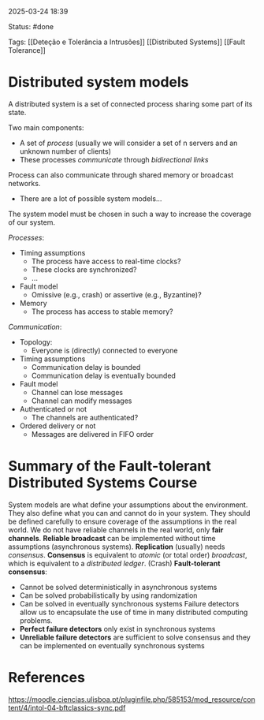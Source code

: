 2025-03-24 18:39

Status: #done 

Tags: [[Deteção e Tolerância a Intrusões]] [[Distributed Systems]] [[Fault Tolerance]] 

# Distributed system models

A distributed system is a set of connected process sharing some part of its state.

Two main components:
- A set of *process* (usually we will consider a set of n servers and an unknown number of clients)
- These processes *communicate* through *bidirectional links*

Process can also communicate through shared memory or broadcast networks.
- There are a lot of possible system models…

The system model must be chosen in such a way to increase the coverage of our system.

*Processes*:
- Timing assumptions
	- The process have access to real-time clocks?
	- These clocks are synchronized?
	- ...
- Fault model
	- Omissive (e.g., crash) or assertive (e.g., Byzantine)?
- Memory
	- The process has access to stable memory?

*Communication*:
- Topology:
	- Everyone is (directly) connected to everyone
- Timing assumptions
	- Communication delay is bounded
	- Communication delay is eventually bounded
- Fault model
	- Channel can lose messages
	- Channel can modify messages
- Authenticated or not
	- The channels are authenticated?
- Ordered delivery or not
	- Messages are delivered in FIFO order

# Summary of the Fault-tolerant Distributed Systems Course

System models are what define your assumptions about the environment.
They also define what you can and cannot do in your system.
They should be defined carefully to ensure coverage of the assumptions in the real world.
We do not have reliable channels in the real world, only **fair channels**.
**Reliable broadcast** can be implemented without time assumptions (asynchronous systems).
**Replication** (usually) needs *consensus*.
**Consensus** is equivalent to *atomic* (or total order) *broadcast*, which is equivalent to a *distributed ledger*.
(Crash) **Fault-tolerant consensus**:
- Cannot be solved deterministically in asynchronous systems
- Can be solved probabilistically by using randomization
- Can be solved in eventually synchronous systems
Failure detectors allow us to encapsulate the use of time in many distributed computing problems.
- **Perfect failure detectors** only exist in synchronous systems
- **Unreliable failure detectors** are sufficient to solve consensus and they can be implemented on eventually synchronous systems

# References

https://moodle.ciencias.ulisboa.pt/pluginfile.php/585153/mod_resource/content/4/intol-04-bftclassics-sync.pdf